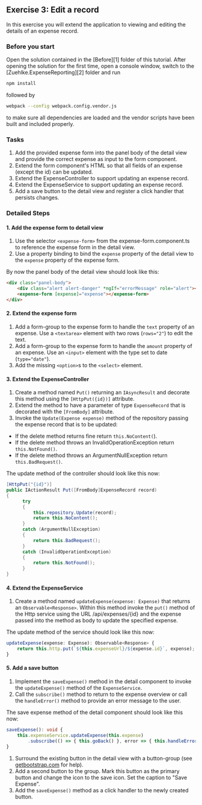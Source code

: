 ## Exercise 3: Edit a record ##

In this exercise you will extend the application to viewing and editing the details of an expense record.

### Before you start ###

Open the solution contained in the [Before][1] folder of this tutorial. After opening the solution for the first time, open a console window, switch to the [Zuehlke.ExpenseReporting][2] folder and run

```bash
npm install
```

followed by

```bash
webpack --config webpack.config.vendor.js
```

to make sure all dependencies are loaded and the vendor scripts have been built and included properly.

### Tasks ###

1. Add the provided expense form into the panel body of the detail view and provide the correct expense as input to the form component.
2. Extend the form component's HTML so that all fields of an expense (except the id) can be updated.
3. Extend the ExpenseController to support updating an expense record.
4. Extend the ExpenseService to support updating an expense record.
5. Add a save button to the detail view and register a click handler that persists changes.

### Detailed Steps ###

#### 1. Add the expense form to detail view ####

1. Use the selector `<expense-form>` from the expense-form.component.ts to reference the expense form in the detail view.
2. Use a property binding to bind the `expense` property of the detail view to the `expense` property of the expense form.

  By now the panel body of the detail view should look like this:
  ```html
<div class="panel-body">
      <div class="alert alert-danger" *ngIf="errorMessage" role="alert"><strong>Oh snap!</strong> {{errorMessage}}</div>
      <expense-form [expense]="expense"></expense-form>
</div>  
  ```

#### 2. Extend the expense form ####

1. Add a form-group to the expense form to handle the `text` property of an expense. Use a `<textarea>` element with two rows (`rows="2"`) to edit the text.
2. Add a form-group to the expense form to handle the `amount` property of an expense. Use an `<input>` element with the type set to date (`type="date"`).
3. Add the missing `<option>`s to the `<select>` element.

#### 3. Extend the ExpenseController ####

1. Create a method named `Put()` returning an `IAsyncResult` and decorate this method using the `[HttpPut({id})]` attribute.
1. Extend the method to have a parameter of type `ExpenseRecord` that is decorated with the `[FromBody]` attribute.
1. Invoke the `Update(Expense expense)` method of the repository passing the expense record that is to be updated:
  * If the delete method returns fine return `this.NoContent(`).
  * If the delete method throws an InvalidOperationException return `this.NotFound()`.
  * If the delete method throws an ArgumentNullException return `this.BadRequest()`.

  The update method of the controller should look like this now:
  ```csharp
[HttpPut("{id}")]
public IActionResult Put([FromBody]ExpenseRecord record)
{
        try
        {
            this.repository.Update(record);
            return this.NoContent();
        }
        catch (ArgumentNullException)
        {
            return this.BadRequest();
        }
        catch (InvalidOperationException)
        {
            return this.NotFound();
        }
}
  ```

#### 4. Extend the ExpenseService ####

1. Create a method named `updateExpense(expense: Expense)` that returns an `Observable<Response>`. Within this method invoke the `put()` method of the Http service using the URL /api/expenses/{id} and the expense passed into the method as body to update the specified expense.

  The update method of the service should look like this now:
  ```typescript
updateExpense(expense: Expense): Observable<Response> {
      return this.http.put(`${this.expenseUrl}/${expense.id}`, expense);
}
  ```
#### 5. Add a save button ####

1. Implement the `saveExpense()` method in the detail component to invoke the `updateExpense()` method of the `ExpenseService`.
1. Call the `subscribe()` method to return to the expense overview or call the `handleError()` method to provide an error message to the user.

  The save expense method of the detail component should look like this now:

  ```typescript
saveExpense(): void {
      this.expenseService.updateExpense(this.expense)
          .subscribe(() => { this.goBack() }, error => { this.handleError(error) });
}
  ```

1. Surround the existing button in the detail view with a button-group (see [getbootstrap.com](http://www.getbootstrap.com) for help).
1. Add a second button to the group. Mark this button as the primary button and change the icon to the save icon. Set the caption to "Save Expense".
1. Add the `saveExpense()` method as a click handler to the newly created button.


